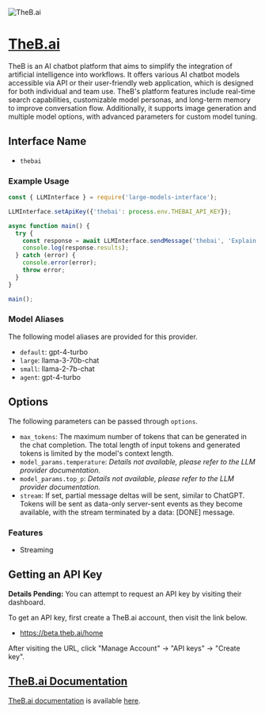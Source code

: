 ![TheB.ai](https://samestrin.github.io/media/large-models-interface/thebai.png)

# [TheB.ai](https://theb.ai)

TheB is an AI chatbot platform that aims to simplify the integration of artificial intelligence into workflows. It offers various AI chatbot models accessible via API or their user-friendly web application, which is designed for both individual and team use. TheB's platform features include real-time search capabilities, customizable model personas, and long-term memory to improve conversation flow. Additionally, it supports image generation and multiple model options, with advanced parameters for custom model tuning.

## Interface Name

- `thebai`

### Example Usage

```javascript
const { LLMInterface } = require('large-models-interface');

LLMInterface.setApiKey({'thebai': process.env.THEBAI_API_KEY});

async function main() {
  try {
    const response = await LLMInterface.sendMessage('thebai', 'Explain the importance of low latency LLMs.');
    console.log(response.results);
  } catch (error) {
    console.error(error);
    throw error;
  }
}

main();
```

### Model Aliases

The following model aliases are provided for this provider. 

- `default`: gpt-4-turbo
- `large`: llama-3-70b-chat
- `small`: llama-2-7b-chat
- `agent`: gpt-4-turbo


## Options

The following parameters can be passed through `options`.

- `max_tokens`: The maximum number of tokens that can be generated in the chat completion. The total length of input tokens and generated tokens is limited by the model's context length.
- `model_params.temperature`: _Details not available, please refer to the LLM provider documentation._
- `model_params.top_p`: _Details not available, please refer to the LLM provider documentation._
- `stream`: If set, partial message deltas will be sent, similar to ChatGPT. Tokens will be sent as data-only server-sent events as they become available, with the stream terminated by a data: [DONE] message.


### Features

- Streaming


## Getting an API Key

**Details Pending:** You can attempt to request an API key by visiting their dashboard.

To get an API key, first create a TheB.ai account, then visit the link below.

- https://beta.theb.ai/home

After visiting the URL, click "Manage Account" -> "API keys" -> "Create key".


## [TheB.ai Documentation](https://docs.theb.ai/)

[TheB.ai documentation](https://docs.theb.ai/) is available [here](https://docs.theb.ai/).
